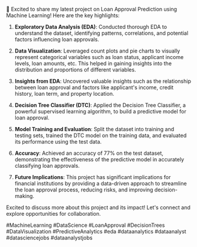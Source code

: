 🚀 Excited to share my latest project on Loan Approval Prediction using Machine Learning! Here are the key highlights:

1. **Exploratory Data Analysis (EDA)**: Conducted thorough EDA to understand the dataset, identifying patterns, correlations, and potential factors influencing loan approvals.

2. **Data Visualization**: Leveraged count plots and pie charts to visually represent categorical variables such as loan status, applicant income levels, loan amounts, etc. This helped in gaining insights into the distribution and proportions of different variables.

3. **Insights from EDA**: Uncovered valuable insights such as the relationship between loan approval and factors like applicant's income, credit history, loan term, and property location.

4. **Decision Tree Classifier (DTC)**: Applied the Decision Tree Classifier, a powerful supervised learning algorithm, to build a predictive model for loan approval. 

5. **Model Training and Evaluation**: Split the dataset into training and testing sets, trained the DTC model on the training data, and evaluated its performance using the test data.

6. **Accuracy**: Achieved an accuracy of 77% on the test dataset, demonstrating the effectiveness of the predictive model in accurately classifying loan approvals.

7. **Future Implications**: This project has significant implications for financial institutions by providing a data-driven approach to streamline the loan approval process, reducing risks, and improving decision-making.

Excited to discuss more about this project and its impact! Let's connect and explore opportunities for collaboration.

#MachineLearning #DataScience #LoanApproval #DecisionTrees #DataVisualization #PredictiveAnalytics #eda #dataanalytics #dataanalyst #datasciencejobs #dataanalystjobs 
